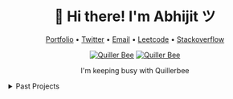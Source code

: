 
<h1 align="center">👋 Hi there! I'm Abhijit ツ</h1>
<p align="center">
  <a href="https://abhijit-kar.com">Portfolio</a> •
  <a href="https://twitter.com/QuillerBee">Twitter</a> •
  <a href="mailto:reachme@abhijit-kar.com">Email</a> •
  <a href="https://leetcode.com/abhijit-kar/">Leetcode</a> •
  <a href="https://stackoverflow.abhijit-kar.com">Stackoverflow</a>
</p>

<p align="center">
  <a href="https://www.abhijit-kar.com"><img src="https://www.abhijit-kar.com/abhijit-kar.png" alt="Quiller Bee"/></a>
  <a href="https://www.quillerbee.com"><img src="https://www.abhijit-kar.com/quillerbee.png" alt="Quiller Bee"/></a>
  <p align="center">I'm keeping busy with Quillerbee</p>
</p>

<details>
  <summary>Past Projects</summary>
  <ul>
    <li><a href="https://www.abhijit-kar.com/dont-let-him-poo/">Don't Let Him Poo</a></li>
    <li><a href="https://www.abhijit-kar.com/bull-sheep/">Bull Sheep</a></li>
    <li><a href="https://www.abhijit-kar.com/angular-scaffolding">Angular Scaffolding</a></li>
    <li><a href="https://abhijit-kar.itch.io/monster-shuffle">Monster Shuffle</a></li>
    <li><a href="https://drive.google.com/drive/folders/0B3Cbrg4maoDvSEtZVDhtVm1ZZnc?usp=sharing">Flash Editor</a></li>
  </ul>
</details>
